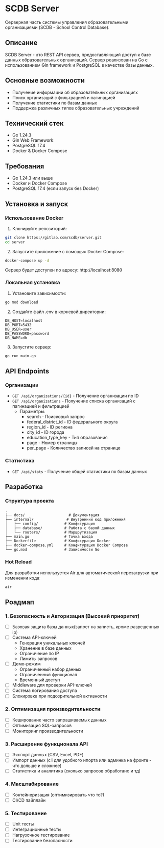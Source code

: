 # SCDB Server

Серверная часть системы управления образовательными организациями (SCDB - School Control Database).

## Описание

SCDB Server - это REST API сервер, предоставляющий доступ к базе данных образовательных организаций. Сервер реализован на Go с использованием Gin framework и PostgreSQL в качестве базы данных.

## Основные возможности

- Получение информации об образовательных организациях
- Поиск организаций с фильтрацией и пагинацией
- Получение статистики по базам данных
- Поддержка различных типов образовательных учреждений

## Технический стек

- Go 1.24.3
- Gin Web Framework
- PostgreSQL 17.4
- Docker & Docker Compose

## Требования

- Go 1.24.3 или выше
- Docker и Docker Compose
- PostgreSQL 17.4 (если запуск без Docker)

## Установка и запуск

### Использование Docker

1. Клонируйте репозиторий:

```bash
git clone https://gitlab.com/scdb/server.git
cd server
```

2. Запустите приложение с помощью Docker Compose:

```bash
docker-compose up -d
```

Сервер будет доступен по адресу: http://localhost:8080

### Локальная установка

1. Установите зависимости:

```bash
go mod download
```

2. Создайте файл .env в корневой директории:

```env
DB_HOST=localhost
DB_PORT=5432
DB_USER=user
DB_PASSWORD=password
DB_NAME=db
```

3. Запустите сервер:

```bash
go run main.go
```

## API Endpoints

### Организации

- `GET /api/organizations/{id}` - Получение организации по ID
- `GET /api/organizations` - Получение списка организаций с пагинацией и фильтрацией
  - Параметры:
    - search - Поисковый запрос
    - federal_district_id - ID федерального округа
    - region_id - ID региона
    - city_id - ID города
    - education_type_key - Тип образования
    - page - Номер страницы
    - per_page - Количество записей на странице

### Статистика

- `GET /api/stats` - Получение общей статистики по базам данных

## Разработка

### Структура проекта

```
.
├── docs/                    # Документация
├── internal/               # Внутренний код приложения
│   ├── config/            # Конфигурация
│   ├── database/          # Работа с базой данных
│   └── routers/           # Маршрутизация
├── main.go                # Точка входа
├── Dockerfile             # Конфигурация Docker
├── docker-compose.yml     # Конфигурация Docker Compose
└── go.mod                 # Зависимости Go
```

### Hot Reload

Для разработки используется Air для автоматической перезагрузки при изменении кода:

```bash
air
```

## Роадмап

### 1. Безопасность и Авторизация (Высокий приоритет)

- [ ] Базовая защита базы данных(запрет на записть, кроме разрешенных ip)
- [ ] Система API-ключей
  - Генерация уникальных ключей
  - Хранение в базе данных
  - Ограничение по IP
  - Лимиты запросов
- [ ] Демо-режим
  - Ограниченный набор данных
  - Ограниченный функционал
  - Временный доступ
- [ ] Middleware для проверки API-ключей
- [ ] Система логирования доступа
- [ ] Блокировка при подозрительной активности

### 2. Оптимизация производительности

- [ ] Кеширование часто запрашиваемых данных
- [ ] Оптимизация SQL-запросов
- [ ] Мониторинг производительности

### 3. Расширение функционала API

- [ ] Экспорт данных (CSV, Excel, PDF)
- [ ] Импорт данных (cli для удобного ипорта или админка на фронте - что дольше и сложнее)
- [ ] Статистика и аналитика (сколько запросов обработано и тд)

### 4. Масштабирование

- [ ] Контейнеризация (оптимизировать что то?)
- [ ] CI/CD пайплайн

### 5. Тестирование

- [ ] Unit тесты
- [ ] Интеграционные тесты
- [ ] Нагрузочное тестирование
- [ ] Тестирование безопасности
